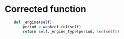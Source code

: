 # Corrected function

```python
    def _engine(self):
        period = weakref.ref(self)
        return self._engine_type(period, len(self))

```